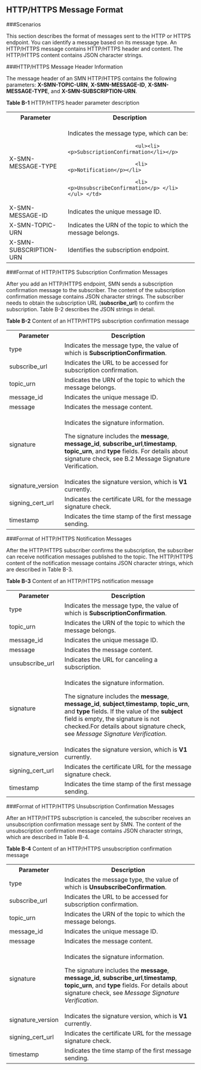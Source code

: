 

## HTTP/HTTPS Message Format

###Scenarios

This section describes the format of messages sent to the HTTP or HTTPS endpoint. You can identify a message based on its message type. An HTTP/HTTPS message contains HTTP/HTTPS header and content. The HTTP/HTTPS content contains JSON character strings.

###HTTP/HTTPS Message Header Information

The message header of an SMN HTTP/HTTPS contains the following parameters: **X-SMN-TOPIC-URN**, **X-SMN-MESSAGE-ID**, **X-SMN-MESSAGE-TYPE**, and **X-SMN-SUBSCRIPTION-URN**.

**Table B-1** HTTP/HTTPS header parameter description

<table>
<tr>
<th>Parameter</th>
<th>Description</th>
</tr>
<tr>
<td> X-SMN-MESSAGE-TYPE </td>
<td><p>Indicates the message type, which can be:</p>                    
                                                                                        
                          <ul><li><p>SubscriptionConfirmation</li></p>                                       
                                                                                        
                          <li><p>Notification</p></li>                                                   
                                                                                        
                          <li><p>UnsubscribeConfirmation</p> </li></ul> </td>
</tr>
<tr>
<td> X-SMN-MESSAGE-ID</td>
<td>Indicates the unique message ID. </td>
</tr>
<tr>
<td>X-SMN-TOPIC-URN</td>
<td>Indicates the URN of the topic to which the message belongs. </td>
</tr>
<tr>
<td>X-SMN-SUBSCRIPTION-URN</td>
<td>Identifies the subscription endpoint.</td>
</tr>
</table> 

###Format of HTTP/HTTPS Subscription Confirmation Messages

After you add an HTTP/HTTPS endpoint, SMN sends a subscription confirmation message to the subscriber. The content of the subscription confirmation message contains JSON character strings. The subscriber needs to obtain the subscription URL (**subscribe\_url**) to confirm the subscription. Table B-2 describes the JSON strings in detail.

<span id="_table52870937144241" class="anchor"></span>**Table B-2** Content of an HTTP/HTTPS subscription confirmation message
<table>
<tr>
<th>Parameter</th>
<th>Description</th>
</tr>
<tr>
<td> type   </td>
<td>Indicates the message type, the value of which is <b>SubscriptionConfirmation</b>.
</tr>
<tr>
<td>subscribe_url </td>
<td>Indicates the URL to be accessed for subscription confirmation.  </td>
</tr>
<tr>
<td> topic_urn </td>
<td>Indicates the URN of the topic to which the message belongs.  </td>
</tr>
<tr>
<td>message_id </td>
<td> Indicates the unique message ID.</td>
</tr>
<tr>
<td> message </td>
<td> Indicates the message content.</td>
</tr>
<tr>
<td> signature</td>
<td> <p>Indicates the signature information.</p> 
<p>The signature includes the <b>message</b>, <b>message_id</b>, <b>subscribe_url</b>,<b>timestamp</b>, <b>topic_urn</b>, and <b>type</b> fields. For details about signature check, see B.2 Message Signature Verification. </p></td>
</tr>
<tr>
<td> signature_version</td>
<td> Indicates the signature version, which is <b>V1</b> currently. </td>
</tr>
<tr>
<td> signing_cert_url</td>
<td> Indicates the certificate URL for the message signature check. </td>
</tr>
<tr>
<td> timestamp</td>
<td> Indicates the time stamp of the first message sending. </td>
</tr>
</table> 

###Format of HTTP/HTTPS Notification Messages

After the HTTP/HTTPS subscriber confirms the subscription, the subscriber can receive notification messages published to the topic. The HTTP/HTTPS content of the notification message contains JSON character strings, which are described in Table B-3.

<span id="_table37962339144241" class="anchor"></span>**Table B-3** Content of an HTTP/HTTPS notification message

<table>
<tr>
<th>Parameter</th>
<th>Description</th>
</tr>
<tr>
<td> type   </td>
<td>Indicates the message type, the value of which is <b>SubscriptionConfirmation</b>.
</tr>
<tr>
<td>topic_urn  </td>
<td>Indicates the URN of the topic to which the message belongs.   </td>
</tr>

<tr>
<td>message_id </td>
<td> Indicates the unique message ID.</td>
</tr>
<tr>
<td> message </td>
<td> Indicates the message content.</td>
</tr>
<tr>
<td>  unsubscribe_url </td>
<td>Indicates the URL for canceling a subscription. </td>
</tr>
<tr>
<td> signature</td>
<td> <p>Indicates the signature information.</p> 
<p>The signature includes the <b>message</b>, <b>message_id</b>, <b>subject</b>,<b>timestamp</b>, <b>topic_urn</b>, and <b>type</b> fields. If the value of the <b>subject</b> field is empty, the signature is not checked.For details about signature check, see <i>Message Signature Verification</i>. </p></td>
</tr>
<tr>
<td> signature_version</td>
<td> Indicates the signature version, which is <b>V1</b> currently. </td>
</tr>
<tr>
<td> signing_cert_url</td>
<td> Indicates the certificate URL for the message signature check. </td>
</tr>
<tr>
<td> timestamp</td>
<td> Indicates the time stamp of the first message sending. </td>
</tr>
</table> 

###Format of HTTP/HTTPS Unsubscription Confirmation Messages

After an HTTP/HTTPS subscription is canceled, the subscriber receives an unsubscription confirmation message sent by SMN. The content of the unsubscription confirmation message contains JSON character strings, which are described in Table B-4.

<span id="_table64442359144241" class="anchor"></span>**Table B-4** Content of an HTTP/HTTPS unsubscription confirmation message


<table>
<tr>
<th>Parameter</th>
<th>Description</th>
</tr>
<tr>
<td> type   </td>
<td>Indicates the message type, the value of which is <b>UnsubscribeConfirmation</b>.
</tr>
<tr>
<td>subscribe_url </td>
<td>Indicates the URL to be accessed for subscription confirmation.  </td>
</tr>
<tr>
<td> topic_urn </td>
<td>Indicates the URN of the topic to which the message belongs.  </td>
</tr>
<tr>
<td>message_id </td>
<td> Indicates the unique message ID.</td>
</tr>
<tr>
<td> message </td>
<td> Indicates the message content.</td>
</tr>
<tr>
<td> signature</td>
<td> <p>Indicates the signature information.</p> 
<p>The signature includes the <b>message</b>, <b>message_id</b>, <b>subscribe_url</b>,<b>timestamp</b>, <b>topic_urn</b>, and <b>type</b> fields. For details about signature check, see <i>Message Signature Verification</i>. </p></td>
</tr>
<tr>
<td> signature_version</td>
<td> Indicates the signature version, which is <b>V1</b> currently. </td>
</tr>
<tr>
<td> signing_cert_url</td>
<td> Indicates the certificate URL for the message signature check. </td>
</tr>
<tr>
<td> timestamp</td>
<td> Indicates the time stamp of the first message sending. </td>
</tr>
</table> 

